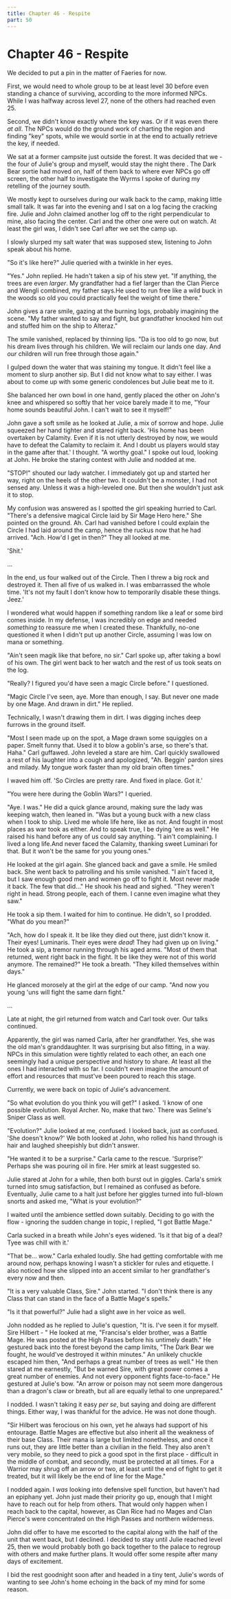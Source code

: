 ```yaml
---
title: Chapter 46 - Respite
part: 50
---
```


# Chapter 46 - Respite

We decided to put a pin in the matter of Faeries for now.

First, we would need to whole group to be at least level 30 before even standing a chance of surviving, according to the more informed NPCs. While I was halfway across level 27, none of the others had reached even 25.

Second, we didn't know exactly where the key was. Or if it was even there _at all_. The NPCs would do the ground work of charting the region and finding "key" spots, while we would sortie in at the end to actually retrieve the key, if needed.

We sat at a former campsite just outside the forest. It was decided that we - the four of Julie's group and myself, would stay the night there . The Dark Bear sortie had moved on, half of them back to where ever NPCs go off screen, the other half to investigate the Wyrms I spoke of during my retelling of the journey south.

We mostly kept to ourselves during our walk back to the camp, making little small talk. It was far into the evening and I sat on a log facing the cracking fire. Julie and John claimed another log off to the right perpendicular to mine, also facing the center. Carl and the other one were out on watch. At least the girl was, I didn't see Carl after we set the camp up.

I slowly slurped my salt water that was supposed stew, listening to John speak about his home.

"So it's like here?" Julie queried with a twinkle in her eyes.

"Yes." John replied. He hadn't taken a sip of his stew yet. "If anything, the trees are even _larger_. My grandfather had a fief larger than the Clan Pierce and Wengli combined, my father says.He used to run free like a wild buck in the woods so old you could practically feel the weight of time there."

John gives a rare smile, gazing at the burning logs, probably imagining the scene. "My father wanted to say and fight, but grandfather knocked him out and stuffed him on the ship to Alteraz."

The smile vanished, replaced by thinning lips. "Da is too old to go now, but his dream lives through his children. We will reclaim our lands one day. And _our_ children will run free through those again."

I gulped down the water that was staining my tongue. It didn't feel like a moment to slurp another sip. But I did not know what to say either. I was about to come up with some generic condolences but Julie beat me to it.

She balanced her own bowl in one hand, gently placed the other on John's knee and whispered so softly that her voice barely made it to me, "Your home sounds beautiful John. I can't wait to see it myself!"

John gave a soft smile as he looked at Julie, a mix of sorrow and hope. Julie squeezed her hand tighter and stared right back. 'His home has been overtaken by Calamity. Even if it is not utterly destroyed by now, we would have to defeat the Calamity to reclaim it. And I doubt us players would stay in the game after that.' I thought. "A worthy goal." I spoke out loud, looking at John. He broke the staring contest with Julie and nodded at me.

"STOP!" shouted our lady watcher. I immediately got up and started her way, right on the heels of the other two. It couldn't be a monster, I had not sensed any. Unless it was a high-leveled one. But then she wouldn't just ask it to stop.

My confusion was answered as I spotted the girl speaking hurried to Carl. "There's a defensive magical Circle laid by Sir Mage Hero here." She pointed on the ground. Ah. Carl had vanished before I could explain the Circle I had laid around the camp, hence the ruckus now that he had arrived. "Ach. How'd I get in then?" They all looked at me.

'Shit.'

...

In the end, us four walked out of the Circle. Then I threw a big rock and destroyed it. Then all five of us walked in. I was embarrassed the whole time. 'It's not my fault I don't know how to temporarily disable these things. Jeez.'

I wondered what would happen if something random like a leaf or some bird comes inside. In my defense, I was incredibly on edge and needed _something_ to reassure me when I created these. Thankfully, no-one questioned it when I didn't put up another Circle, assuming I was low on mana or something.

"Ain't seen magik like that before, no sir." Carl spoke up, after taking a bowl of his own. The girl went back to her watch and the rest of us took seats on the log.

"Really? I figured you'd have seen a magic Circle before." I questioned.

"Magic Circle I've seen, aye. More than enough, I say. But never one made by one Mage. And drawn in dirt." He replied.

Technically, I wasn't drawing them in dirt. I was digging inches deep furrows in the ground itself.

"Most I seen made up on the spot, a Mage drawn some squiggles on a paper. Smelt funny that. Used it to blow a goblin's arse, so there's that. Haha." Carl guffawed. John leveled a stare are him. Carl quickly swallowed a rest of his laughter into a cough and apologized, "Ah. Beggin' pardon sires and milady. My tongue work faster than my old brain often times."

I waved him off. 'So Circles are pretty rare. And fixed in place. Got it.'

"You were here during the Goblin Wars?" I queried.

"Aye. I was." He did a quick glance around, making sure the lady was keeping watch, then leaned in. "Was but a young buck with a new class when I took to ship. Lived me whole life here, like as not. And fought in most places as war took as either. And to speak true, I be dying 'ere as well." He raised his hand before any of us could say anything. "I ain't complaining. I lived a long life.And never faced the Calamity, thanking sweet Luminari for that. But it won't be the same for you young ones."

He looked at the girl again. She glanced back and gave a smile. He smiled back. She went back to patrolling and his smile vanished. "I ain't faced it, but I saw enough good men and women go off to fight it. Most never made it back. The few that did..." He shook his head and sighed. "They weren't right in head. Strong people, each of them. I canne even imagine what they saw."

He took a sip them. I waited for him to continue. He didn't, so I prodded. "What do you mean?"

"Ach, how do I speak it. It be like they died out there, just didn't know it. Their eyes! Luminaris. Their eyes were _dead_! They had given up on living." He took a sip, a tremor running through his aged arms. "Most of them that returned, went right back in the fight. It be like they were not of this world anymore. The remained?" He took a breath. "They killed themselves within days."

He glanced morosely at the girl at the edge of our camp. "And now you young 'uns will fight the same darn fight."

...

Late at night, the girl returned from watch and Carl took over. Our talks continued.

Apparently, the girl was named Carla, after her grandfather. Yes, she was the old man's granddaughter. It was surprising but also fitting, in a way. NPCs in this simulation were tightly related to each other, an each one seemingly had a unique perspective and history to share. At least all the ones I had interacted with so far. I couldn't even imagine the amount of effort and resources that must've been poured to reach this stage.

Currently, we were back on topic of Julie's advancement.

"So what evolution do you think you will get?" I asked. 'I know of one possible evolution. Royal Archer. No, make that two.' There was Seline's Sniper Class as well.

"Evolution?" Julie looked at me, confused. I looked back, just as confused. 'She doesn't know?' We both looked at John, who rolled his hand through is hair and laughed sheepishly but didn't answer.

"He wanted it to be a surprise." Carla came to the rescue. 'Surprise?' Perhaps she was pouring oil in fire. Her smirk at least suggested so.

Julie stared at John for a while, then both burst out in giggles. Carla's smirk turned into smug satisfaction, but I remained as confused as before. Eventually, Julie came to a halt just before her giggles turned into full-blown snorts and asked me, "What is your evolution?"

I waited until the ambience settled down suitably. Deciding to go with the flow - ignoring the sudden change in topic, I replied, "I got Battle Mage."

Carla sucked in a breath while John's eyes widened. 'Is it that big of a deal? Tyee was chill with it.'

"That be... wow." Carla exhaled loudly. She had getting comfortable with me around now, perhaps knowing I wasn't a stickler for rules and etiquette. I also noticed how she slipped into an accent similar to her grandfather's every now and then.

"It is a very valuable Class, Sire." John started. "I don't think there is any Class that can stand in the face of a Battle Mage's spells."

"Is it that powerful?" Julie had a slight awe in her voice as well.

John nodded as he replied to Julie's question, "It is. I've seen it for myself. Sire Hilbert - " He looked at me, "Francisa's elder brother, was a Battle Mage. He was posted at the High Passes before his untimely death." He gestured back into the forest beyond the camp limits, "The Dark Bear we fought, he would've destroyed it within minutes." An unlikely chuckle escaped him then, "And perhaps a great number of trees as well." He then stared at me earnestly, "But be warned Sire, with great power comes a great number of enemies. And not every opponent fights face-to-face." He gestured at Julie's bow. "An arrow or poison may not seem more dangerous than a dragon's claw or breath, but all are equally lethal to one unprepared."

I nodded. I wasn't taking it easy _per se_, but saying and doing are different things. Either way, I was thankful for the advice. He was not done though.

"Sir Hilbert was ferocious on his own, yet he always had support of his entourage. Battle Mages are effective but also inherit all the weakness of their base Class. Their mana is large but limited nonetheless, and once it runs out, they are little better than a civilian in the field. They also aren't very mobile, so they need to pick a good spot in the first place - difficult in the middle of combat, and secondly, must be protected at all times. For a Warrior may shrug off an arrow or two, at least until the end of fight to get it treated, but it will likely be the end of line for the Mage."

I nodded again. I _was_ looking into defensive spell function, but haven't had an epiphany yet. John just made their priority go up, enough that I might have to reach out for help from others. That would only happen when I reach back to the capital, however, as Clan Rice had no Mages and Clan Pierce's were concentrated on the High Passes and northern wilderness.

John did offer to have me escorted to the capital along with the half of the unit that went back, but I declined. I decided to stay until Julie reached level 25, then we would probably both go back together to the palace to regroup with others and make further plans. It would offer some respite after many days of excitement.

I bid the rest goodnight soon after and headed in a tiny tent, Julie's words of wanting to see John's home echoing in the back of my mind for some reason.
